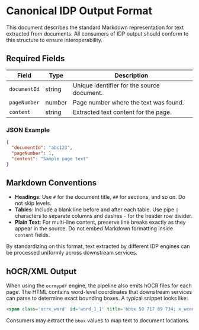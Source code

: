 # Canonical IDP Output Format

This document describes the standard Markdown representation for text extracted from documents. All consumers of IDP output should conform to this structure to ensure interoperability.

## Required Fields

| Field       | Type   | Description                                     |
|-------------|--------|-------------------------------------------------|
| `documentId`| string | Unique identifier for the source document.      |
| `pageNumber`| number | Page number where the text was found.           |
| `content`   | string | Extracted text content for the page.            |

### JSON Example

```json
{
  "documentId": "abc123",
  "pageNumber": 1,
  "content": "Sample page text"
}
```

## Markdown Conventions

- **Headings**: Use `#` for the document title, `##` for sections, and so on. Do not skip levels.
- **Tables**: Include a blank line before and after each table. Use pipe `|` characters to separate columns and dashes `-` for the header row divider.
- **Plain Text**: For multi-line content, preserve line breaks exactly as they appear in the source. Do not embed Markdown formatting inside `content` fields.

By standardizing on this format, text extracted by different IDP engines can be processed uniformly across downstream services.

## hOCR/XML Output

When using the `ocrmypdf` engine, the pipeline also emits hOCR files for each page.
The HTML contains word-level coordinates that downstream services can parse to
determine exact bounding boxes. A typical snippet looks like:

```html
<span class='ocrx_word' id='word_1_1' title='bbox 50 717 89 734; x_wconf 90'>Sample</span>
```

Consumers may extract the `bbox` values to map text to document locations.

